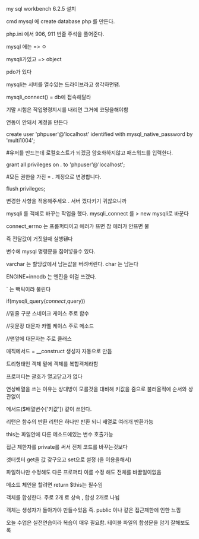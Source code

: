 my sql workbench 6.2.5 설치



cmd mysql 에 create database php 를 만든다.



php.ini 에서 906, 911 번줄 주석을 풀어준다.



mysql 에는 => ㅇ

mysqli가있고 => object

pdo가 있다 



mysqli는 서버를 열수있는 드라이브라고 생각하면됌.



mysqli_connect() = db에 접속해달라

기말 시험은 작업명령지시를 내리면 그거에 코딩을해야함



연동이 안돼서 계정을 만든다

create user 'phpuser'@'localhost' identified with mysql_native_password by 'multi1004';

#유저를 만드는데 로컬호스트가 되겠금 암호화하지않고 패스워드를 입력한다.

grant all privileges on *.* to 'phpuser'@'localhost';

#모든 권한을 가진 = *.* 계정으로 변경합니다.

flush privileges;

변경한 사항을 적용해주세요 . 서버 껐다키기 귀찮으니까

mysqli 를 객체로 바꾸는 작업을 했다.  mysqli_connect 를 > new mysqli로 바꾼다

connect_errno 는 프롬퍼티이고 에러가 뜨면 참 에러가 안뜨면 불 

즉 전달값이 거짓일때 실행됀다



변수에 mysql 명령문을 집어넣을수 있다.

varchar 는 할당값에서 남는값을 버려버린다. char 는 남는다

ENGINE=innodb 는 엔진을 이걸 쓰겠다.

` 는 빽틱이라 불린다

if(mysqli_query($connect,$query))



//밑줄 구분 스네이크 케이스 주로 함수

//뒷문장 대문자 카멜 케이스 주로 메소드

//맨앞에 대문자는 주로 클래스

매직메서드 = __construct 생성자 자동으로 만듬

트리형태인 객체 밑에 객체를 복합객체라함

프로퍼티는 괄호가 열고닫고가 없다

연상배열을 쓰는 이유는 상대방이 모를것을 대비해 키값을 줌으로 불러올적에 순서와 상관없이 

메서드($배열변수['키값']) 같이 쓰인다.



리턴은 함수의 반환 리턴은 하나만 반환 되니 배열로 여러개 반환가능

this는 파일안에 다른 메소드에있는 변수 호출가능

접근 제한자를 private를 써서 전체 코드를 바꾸는것보다

겟터셋터 get을 값 갖구오고 set으로 설정 (을 이용을해서)

파일하나만 수정해도 다른 프로퍼티 이름 수정 해도 전체를 바꿀일이없음

메소드 체인을 할려면 return $this는 필수임

객체를 합성한다. 주로 2개 로 상속 , 합성 2개로 나뉨

객체는 생성자가 돌아가야 만들수있음 즉. public 이나 같은 접근제한에 인한 느낌

오늘 수업은 실전연습이라 복습이 매우 필요함. 테이블 파일의 합성문을 암기 잘해보도록